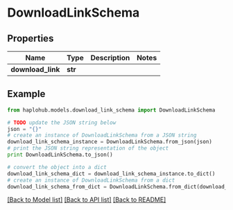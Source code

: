 # DownloadLinkSchema


## Properties
Name | Type | Description | Notes
------------ | ------------- | ------------- | -------------
**download_link** | **str** |  | 

## Example

```python
from haplohub.models.download_link_schema import DownloadLinkSchema

# TODO update the JSON string below
json = "{}"
# create an instance of DownloadLinkSchema from a JSON string
download_link_schema_instance = DownloadLinkSchema.from_json(json)
# print the JSON string representation of the object
print DownloadLinkSchema.to_json()

# convert the object into a dict
download_link_schema_dict = download_link_schema_instance.to_dict()
# create an instance of DownloadLinkSchema from a dict
download_link_schema_from_dict = DownloadLinkSchema.from_dict(download_link_schema_dict)
```
[[Back to Model list]](../README.md#documentation-for-models) [[Back to API list]](../README.md#documentation-for-api-endpoints) [[Back to README]](../README.md)


